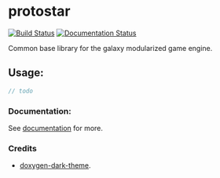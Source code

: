 # protostar
[![Build Status](https://ci.appveyor.com/api/projects/status/3iqax4v3il9ygeif?svg=true)](https://ci.appveyor.com/project/reworks/protostar)
[![Documentation Status](https://travis-ci.org/DomRe/supercluster.svg?branch=master)](https://domre.github.io/protostar/)

Common base library for the galaxy modularized game engine.

## Usage:
```cpp
// todo
```  

### Documentation:  
See [documentation](https://domre.github.io/protostar/) for more.  

### Credits
* [doxygen-dark-theme](https://github.com/MaJerle/doxygen-dark-theme).